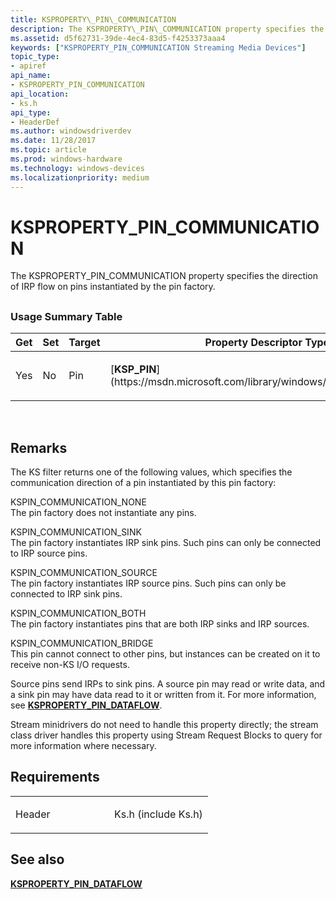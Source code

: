 ```yaml
---
title: KSPROPERTY\_PIN\_COMMUNICATION
description: The KSPROPERTY\_PIN\_COMMUNICATION property specifies the direction of IRP flow on pins instantiated by the pin factory.
ms.assetid: d5f62731-39de-4ec4-83d5-f4253373aaa4
keywords: ["KSPROPERTY_PIN_COMMUNICATION Streaming Media Devices"]
topic_type:
- apiref
api_name:
- KSPROPERTY_PIN_COMMUNICATION
api_location:
- ks.h
api_type:
- HeaderDef
ms.author: windowsdriverdev
ms.date: 11/28/2017
ms.topic: article
ms.prod: windows-hardware
ms.technology: windows-devices
ms.localizationpriority: medium
---
```


# KSPROPERTY\_PIN\_COMMUNICATION


The KSPROPERTY\_PIN\_COMMUNICATION property specifies the direction of IRP flow on pins instantiated by the pin factory.

## <span id="ddk_ksproperty_pin_communication_ks"></span><span id="DDK_KSPROPERTY_PIN_COMMUNICATION_KS"></span>


### <span id="Usage_Summary_Table"></span><span id="usage_summary_table"></span><span id="USAGE_SUMMARY_TABLE"></span>Usage Summary Table

<table>
<colgroup>
<col width="20%" />
<col width="20%" />
<col width="20%" />
<col width="20%" />
<col width="20%" />
</colgroup>
<thead>
<tr class="header">
<th>Get</th>
<th>Set</th>
<th>Target</th>
<th>Property Descriptor Type</th>
<th>Property Value Type</th>
</tr>
</thead>
<tbody>
<tr class="odd">
<td><p>Yes</p></td>
<td><p>No</p></td>
<td><p>Pin</p></td>
<td><p>[<strong>KSP_PIN</strong>](https://msdn.microsoft.com/library/windows/hardware/ff566722)</p></td>
<td><p>KSPIN_COMMUNICATION</p></td>
</tr>
</tbody>
</table>

 

Remarks
-------

The KS filter returns one of the following values, which specifies the communication direction of a pin instantiated by this pin factory:

<span id="KSPIN_COMMUNICATION_NONE"></span><span id="kspin_communication_none"></span>KSPIN\_COMMUNICATION\_NONE  
The pin factory does not instantiate any pins.

<span id="KSPIN_COMMUNICATION_SINK"></span><span id="kspin_communication_sink"></span>KSPIN\_COMMUNICATION\_SINK  
The pin factory instantiates IRP sink pins. Such pins can only be connected to IRP source pins.

<span id="KSPIN_COMMUNICATION_SOURCE"></span><span id="kspin_communication_source"></span>KSPIN\_COMMUNICATION\_SOURCE  
The pin factory instantiates IRP source pins. Such pins can only be connected to IRP sink pins.

<span id="KSPIN_COMMUNICATION_BOTH"></span><span id="kspin_communication_both"></span>KSPIN\_COMMUNICATION\_BOTH  
The pin factory instantiates pins that are both IRP sinks and IRP sources.

<span id="KSPIN_COMMUNICATION_BRIDGE"></span><span id="kspin_communication_bridge"></span>KSPIN\_COMMUNICATION\_BRIDGE  
This pin cannot connect to other pins, but instances can be created on it to receive non-KS I/O requests.

Source pins send IRPs to sink pins. A source pin may read or write data, and a sink pin may have data read to it or written from it. For more information, see [**KSPROPERTY\_PIN\_DATAFLOW**](ksproperty-pin-dataflow.md).

Stream minidrivers do not need to handle this property directly; the stream class driver handles this property using Stream Request Blocks to query for more information where necessary.

Requirements
------------

<table>
<colgroup>
<col width="50%" />
<col width="50%" />
</colgroup>
<tbody>
<tr class="odd">
<td><p>Header</p></td>
<td>Ks.h (include Ks.h)</td>
</tr>
</tbody>
</table>

## <span id="see_also"></span>See also


[**KSPROPERTY\_PIN\_DATAFLOW**](ksproperty-pin-dataflow.md)

 

 







